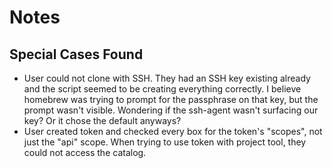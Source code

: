 # Notes

## Special Cases Found

- User could not clone with SSH. They had an SSH key existing already and the script seemed to be creating everything correctly. I believe homebrew was trying to prompt for the passphrase on that key, but the prompt wasn't visible. Wondering if the ssh-agent wasn't surfacing our key? Or it chose the default anyways?
- User created token and checked every box for the token's "scopes", not just the "api" scope. When trying to use token with project tool, they could not access the catalog.
